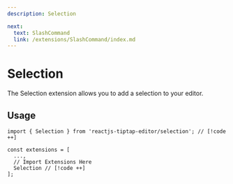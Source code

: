 ```yaml
---
description: Selection

next:
  text: SlashCommand
  link: /extensions/SlashCommand/index.md
---
```


# Selection

The Selection extension allows you to add a selection to your editor.

## Usage

```tsx
import { Selection } from 'reactjs-tiptap-editor/selection'; // [!code ++]

const extensions = [
  ...,
  // Import Extensions Here
  Selection // [!code ++]
];
```
